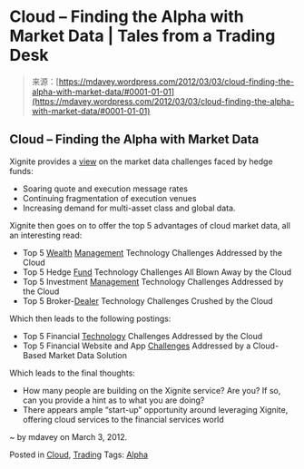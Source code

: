 <!--yml
category: 未分类
date: 2024-05-18 06:28:29
-->

# Cloud – Finding the Alpha with Market Data | Tales from a Trading Desk

> 来源：[https://mdavey.wordpress.com/2012/03/03/cloud-finding-the-alpha-with-market-data/#0001-01-01](https://mdavey.wordpress.com/2012/03/03/cloud-finding-the-alpha-with-market-data/#0001-01-01)

## Cloud – Finding the Alpha with Market Data

Xignite provides a [view](http://www.xignite.com/market-data/hedge-fund-data-management-focusing-on-alpha-generation/) on the market data challenges faced by hedge funds:

*   Soaring quote and execution message rates
*   Continuing fragmentation of execution venues
*   Increasing demand for multi-asset class and global data.

Xignite then goes on to offer the top 5 advantages of cloud market data, all an interesting read:

*   Top 5 [Wealth](Simplifying%20Market%20Data%20Management%20%E2%80%93%20How%20Wealth%20Managers%20Can%20Better%20Handle%20the%20Market%20Data%20Explosion) [Management](http://www.xignite.com/market-data/top-5-wealth-management-technology-challenges-addressed-by-the-cloud/) Technology Challenges Addressed by the Cloud
*   Top 5 Hedge [Fund](http://www.xignite.com/market-data/top-5-hedge-fund-technology-challenges-all-blown-away-by-the-cloud/) Technology Challenges All Blown Away by the Cloud
*   Top 5 Investment [Management](http://www.xignite.com/market-data/top-5-investment-management-technology-challenges-addressed-by-the-cloud/) Technology Challenges Addressed by the Cloud
*   Top 5 Broker-[Dealer](http://www.xignite.com/market-data/top-5-broker-dealer-technology-challenges-crushed-by-the-cloud/) Technology Challenges Crushed by the Cloud

Which then leads to the following postings:

*   Top 5 Financial [Technology](http://www.xignite.com/market-data/top-5-financial-technology-challenges-addressed-by-the-cloud/) Challenges Addressed by the Cloud
*   Top 5 Financial Website and App [Challenges](http://www.xignite.com/market-data/top-5-financial-website-and-app-challenges-addressed-by-a-cloud-based-market-data-solution/) Addressed by a Cloud-Based Market Data Solution

Which leads to the final thoughts:

*   How many people are building on the Xignite service? Are you? If so, can you provide a hint as to what you are doing?
*   There appears ample “start-up” opportunity around leveraging Xignite, offering cloud services to the financial services world

~ by mdavey on March 3, 2012.

Posted in [Cloud](https://mdavey.wordpress.com/category/hpc/cloud/), [Trading](https://mdavey.wordpress.com/category/trading/)
Tags: [Alpha](https://mdavey.wordpress.com/tag/alpha/)